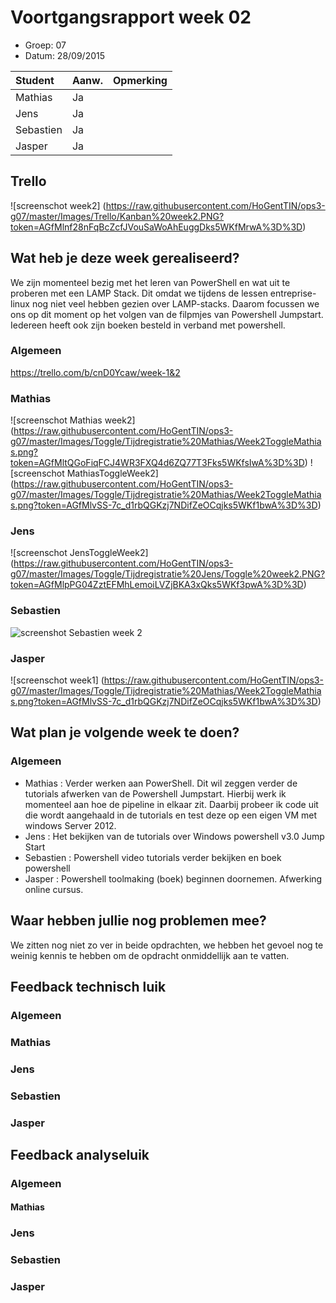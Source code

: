 # Voortgangsrapport week 02

* Groep: 07
* Datum: 28/09/2015


| Student  | Aanw. | Opmerking |
| :---     | :---  | :---      |
| Mathias  |  Ja   |           |
| Jens     |  Ja   |           |
| Sebastien|  Ja   |           |
| Jasper   |  Ja   |           |

## Trello

![screenschot week2] (https://raw.githubusercontent.com/HoGentTIN/ops3-g07/master/Images/Trello/Kanban%20week2.PNG?token=AGfMlnf28nFqBcZcfJVouSaWoAhEuggDks5WKfMrwA%3D%3D)

## Wat heb je deze week gerealiseerd?
We zijn momenteel bezig met het leren van PowerShell en wat uit te proberen met een LAMP Stack.
Dit omdat we tijdens de lessen entreprise-linux nog niet veel hebben gezien over LAMP-stacks.
Daarom focussen we ons op dit moment op het volgen van de filpmjes van Powershell Jumpstart.
Iedereen heeft ook zijn boeken besteld in verband met powershell.

### Algemeen
https://trello.com/b/cnD0Ycaw/week-1&2



### Mathias
![screenschot Mathias week2] (https://raw.githubusercontent.com/HoGentTIN/ops3-g07/master/Images/Toggle/Tijdregistratie%20Mathias/Week2ToggleMathias.png?token=AGfMltQGoFiqFCJ4WR3FXQ4d6ZQ77T3Fks5WKfsIwA%3D%3D)
![screenschot MathiasToggleWeek2] (https://raw.githubusercontent.com/HoGentTIN/ops3-g07/master/Images/Toggle/Tijdregistratie%20Mathias/Week2ToggleMathias.png?token=AGfMlvSS-7c_d1rbQGKzj7NDifZeOCqjks5WKf1bwA%3D%3D)

### Jens
![screenschot JensToggleWeek2] (https://raw.githubusercontent.com/HoGentTIN/ops3-g07/master/Images/Toggle/Tijdregistratie%20Jens/Toggle%20week2.PNG?token=AGfMlpPG04ZztEFMhLemoiLVZjBKA3xQks5WKf3pwA%3D%3D)

### Sebastien

 ![screenshot Sebastien week 2](https://raw.githubusercontent.com/HoGentTIN/ops3-g07/master/Images/Toggle/Tijdsregistratie%20S%C3%A9bastien/Toggle%20week2.PNG?token=AGfNEh-30XDHddoLhdWsqEFf4oME3U9qks5WLRUPwA%3D%3D)

### Jasper

 ![screenschot week1] (https://raw.githubusercontent.com/HoGentTIN/ops3-g07/master/Images/Toggle/Tijdregistratie%20Mathias/Week2ToggleMathias.png?token=AGfMlvSS-7c_d1rbQGKzj7NDifZeOCqjks5WKf1bwA%3D%3D)

## Wat plan je volgende week te doen?

### Algemeen
- Mathias : Verder werken aan PowerShell. Dit wil zeggen verder de tutorials afwerken van de Powershell Jumpstart. Hierbij werk ik momenteel aan hoe de pipeline in elkaar zit.
    Daarbij probeer ik code uit die wordt aangehaald in de tutorials en test deze op een eigen VM met windows Server 2012.
- Jens : Het bekijken van de tutorials over Windows powershell v3.0 Jump Start
- Sebastien : Powershell video tutorials verder bekijken en boek powershell
- Jasper : Powershell toolmaking (boek) beginnen doornemen. Afwerking online cursus.

## Waar hebben jullie nog problemen mee?

We zitten nog niet zo ver in beide opdrachten, we hebben het gevoel nog te weinig kennis te hebben om de opdracht onmiddellijk aan te vatten.

## Feedback technisch luik

### Algemeen

### Mathias
### Jens
### Sebastien
### Jasper

## Feedback analyseluik

### Algemeen

#### Mathias
### Jens
### Sebastien
### Jasper



